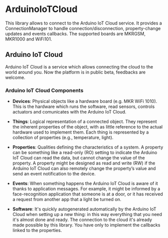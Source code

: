 # ArduinoIoTCloud

This library allows to connect to the Arduino IoT Cloud service. It provides a ConnectionManager to handle connection/disconnection, property-change updates and events callbacks.
The supported boards are MKRGSM, MKR1000 and WiFi101.

## Arduino IoT Cloud

Arduino IoT Cloud is a service which allows connecting the cloud to the world around you.
Now the platform is in public beta, feedbacks are welcome.


### Arduino IoT Cloud Components

- **Devices**: Physical objects like a hardware board (e.g. MKR WiFi 1010). This is the hardware which runs the software, read sensors, controls actuators and comunicates with the Arduino IoT Cloud.

- **Things**: Logical representation of a connected object. They represent the inherent properties of the object, with as little reference to the actual hardware used to implement them. Each thing is represented by a collection of properties (e.g., temperature, light).

- **Properties**: Qualities defining the characteristics of a system. A property can be something like a read-only (RO) setting to indicate the Arduino IoT Cloud can read the data, but cannot change the value of the property. A property might be designed as read and write (RW) if the Arduino IoT Cloud can also remotely change the property’s value and send an event notification to the device.

- **Events**: When something happens the Arduino IoT Cloud is aware of it thanks to  application messages. For example, it might be informed by a face-recognition application that someone is at a door, or it has received a request from another app that a light be turned on.

- **Software**: It's quickly autogenerated automatically by the Arduino IoT Cloud when setting up a new thing: in this way everything that you need it's almost done and ready. The connection to the cloud it's already made possible by this library. You have only to implement the callbacks linked to the properties.
